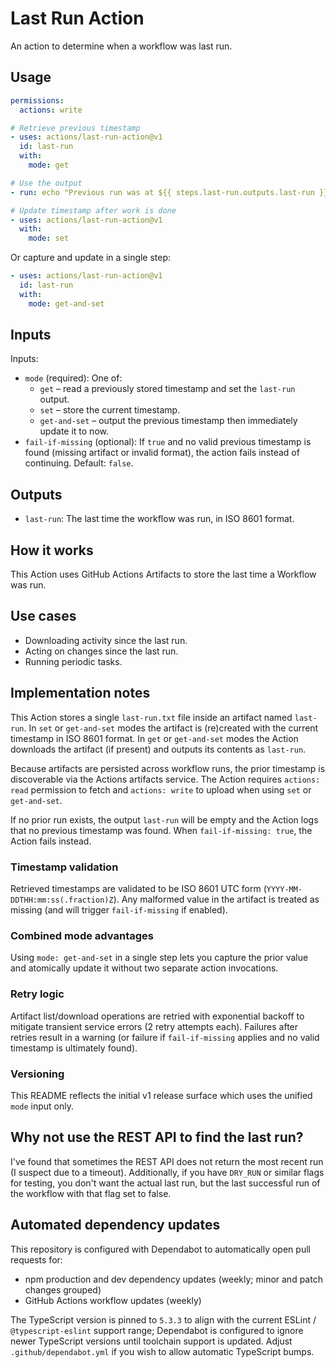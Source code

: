 # Last Run Action

An action to determine when a workflow was last run.

## Usage

```yaml
permissions:
  actions: write

# Retrieve previous timestamp
- uses: actions/last-run-action@v1
  id: last-run
  with:
    mode: get

# Use the output
- run: echo "Previous run was at ${{ steps.last-run.outputs.last-run }}"

# Update timestamp after work is done
- uses: actions/last-run-action@v1
  with:
    mode: set
```

Or capture and update in a single step:

```yaml
- uses: actions/last-run-action@v1
  id: last-run
  with:
    mode: get-and-set
```

## Inputs

Inputs:

- `mode` (required): One of:
  - `get` – read a previously stored timestamp and set the `last-run` output.
  - `set` – store the current timestamp.
  - `get-and-set` – output the previous timestamp then immediately update it to now.
- `fail-if-missing` (optional): If `true` and no valid previous timestamp is found (missing artifact or invalid format), the action fails instead of continuing. Default: `false`.

## Outputs

- `last-run`: The last time the workflow was run, in ISO 8601 format.

## How it works

This Action uses GitHub Actions Artifacts to store the last time a Workflow was run.

## Use cases

- Downloading activity since the last run.
- Acting on changes since the last run.
- Running periodic tasks.

## Implementation notes

This Action stores a single `last-run.txt` file inside an artifact named `last-run`. In `set` or `get-and-set` modes the artifact is (re)created with the current timestamp in ISO 8601 format. In `get` or `get-and-set` modes the Action downloads the artifact (if present) and outputs its contents as `last-run`.

Because artifacts are persisted across workflow runs, the prior timestamp is discoverable via the Actions artifacts service. The Action requires `actions: read` permission to fetch and `actions: write` to upload when using `set` or `get-and-set`.

If no prior run exists, the output `last-run` will be empty and the Action logs that no previous timestamp was found. When `fail-if-missing: true`, the Action fails instead.

### Timestamp validation

Retrieved timestamps are validated to be ISO 8601 UTC form (`YYYY-MM-DDTHH:mm:ss(.fraction)Z`). Any malformed value in the artifact is treated as missing (and will trigger `fail-if-missing` if enabled).

### Combined mode advantages

Using `mode: get-and-set` in a single step lets you capture the prior value and atomically update it without two separate action invocations.

### Retry logic

Artifact list/download operations are retried with exponential backoff to mitigate transient service errors (2 retry attempts each). Failures after retries result in a warning (or failure if `fail-if-missing` applies and no valid timestamp is ultimately found).

### Versioning

This README reflects the initial v1 release surface which uses the unified `mode` input only.

## Why not use the REST API to find the last run?

I've found that sometimes the REST API does not return the most recent run (I suspect due to a timeout). Additionally, if you have `DRY_RUN` or similar flags for testing, you don't want the actual last run, but the last successful run of the workflow with that flag set to false.

## Automated dependency updates

This repository is configured with Dependabot to automatically open pull requests for:

- npm production and dev dependency updates (weekly; minor and patch changes grouped)
- GitHub Actions workflow updates (weekly)

The TypeScript version is pinned to `5.3.3` to align with the current ESLint / `@typescript-eslint` support range; Dependabot is configured to ignore newer TypeScript versions until toolchain support is updated. Adjust `.github/dependabot.yml` if you wish to allow automatic TypeScript bumps.
